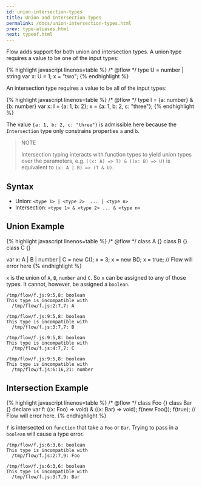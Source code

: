 ```yaml
---
id: union-intersection-types
title: Union and Intersection Types
permalink: /docs/union-intersection-types.html
prev: type-aliases.html
next: typeof.html
---
```


Flow adds support for both union and intersection types. A union type requires
a value to be one of the input types:

{% highlight javascript linenos=table %}
/* @flow */
type U = number | string
var x: U = 1;
x = "two";
{% endhighlight %}

An intersection type requires a value to be all of the input types:

{% highlight javascript linenos=table %}
/* @flow */
type I = {a: number} & {b: number}
var x: I = {a: 1, b: 2};
x = {a: 1, b: 2, c: "three"};
{% endhighlight %}

The value `{a: 1, b: 2, c: "three"}` is admissible here because the
`Intersection` type only constrains properties `a` and `b`.

> NOTE
>
> Intersection typing interacts with function types to yield union types over
> the parameters, e.g. `((x: A) => T) & ((x: B) => U)` is equivalent to
> `(x: A | B) => (T & U)`.


## Syntax

- Union: `<type 1> | <type 2>  ... | <type n>`
- Intersection: `<type 1> & <type 2> ... & <type n>`

## Union Example

{% highlight javascript linenos=table %}
/* @flow */
class A {}
class B {}
class C {}

var x: A | B | number | C = new C();
x = 3;
x = new B();
x = true; // Flow will error here
{% endhighlight %}

`x` is the union of `A`, `B`, `number` and `C`. So `x` can be assigned to any 
of those types. It cannot, however, be assigned a `boolean`.

```bbcode
/tmp/flow/f.js:9:5,8: boolean
This type is incompatible with
  /tmp/flow/f.js:2:7,7: A

/tmp/flow/f.js:9:5,8: boolean
This type is incompatible with
  /tmp/flow/f.js:3:7,7: B

/tmp/flow/f.js:9:5,8: boolean
This type is incompatible with
  /tmp/flow/f.js:4:7,7: C

/tmp/flow/f.js:9:5,8: boolean
This type is incompatible with
  /tmp/flow/f.js:6:16,21: number
```

## Intersection Example

{% highlight javascript linenos=table %}
/* @flow */
class Foo {}
class Bar {}
declare var f: ((x: Foo) => void) & ((x: Bar) => void);
f(new Foo());
f(true); // Flow will error here.
{% endhighlight %}

`f` is intersected on `function` that take a `Foo` or `Bar`. Trying to pass in 
a `boolean` will cause a type error.

```bbcode
/tmp/flow/f.js:6:3,6: boolean
This type is incompatible with
  /tmp/flow/f.js:2:7,9: Foo

/tmp/flow/f.js:6:3,6: boolean
This type is incompatible with
  /tmp/flow/f.js:3:7,9: Bar
```
